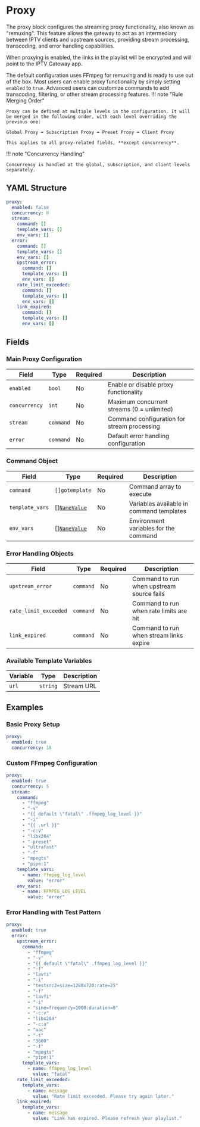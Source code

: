 # Proxy

The proxy block configures the streaming proxy functionality, also known as "remuxing".
This feature allows the gateway to act as an intermediary between IPTV clients and upstream sources, providing stream
processing, transcoding, and error handling capabilities.

When proxying is enabled, the links in the playlist will be encrypted and will point to the IPTV Gateway app.

The default configuration uses FFmpeg for remuxing and is ready to use out of the box. Most users can enable proxy
functionality by simply setting `enabled` to `true`. Advanced users can customize commands to add transcoding,
filtering, or other stream processing features.
!!! note "Rule Merging Order"

    Proxy can be defined at multiple levels in the configuration. It will be merged in the following order, with each level overriding the previous one:

    Global Proxy ➡ Subscription Proxy ➡ Preset Proxy ➡ Client Proxy

    This applies to all proxy-related fields, **except concurrency**.

!!! note "Concurrency Handling"

    Concurrency is handled at the global, subscription, and client levels separately.

## YAML Structure

```yaml
proxy:
  enabled: false
  concurrency: 0
  stream:
    command: []
    template_vars: []
    env_vars: []
  error:
    command: []
    template_vars: []
    env_vars: []
    upstream_error:
      command: []
      template_vars: []
      env_vars: []
    rate_limit_exceeded:
      command: []
      template_vars: []
      env_vars: []
    link_expired:
      command: []
      template_vars: []
      env_vars: []
```

## Fields

### Main Proxy Configuration

| Field         | Type      | Required | Description                                 |
|---------------|-----------|----------|---------------------------------------------|
| `enabled`     | `bool`    | No       | Enable or disable proxy functionality       |
| `concurrency` | `int`     | No       | Maximum concurrent streams (0 = unlimited)  |
| `stream`      | `command` | No       | Command configuration for stream processing |
| `error`       | `command` | No       | Default error handling configuration        |

### Command Object

| Field           | Type                       | Required | Description                              |
|-----------------|----------------------------|----------|------------------------------------------|
| `command`       | `[]gotemplate`             | No       | Command array to execute                 |
| `template_vars` | [][`NameValue`](common.md) | No       | Variables available in command templates |
| `env_vars`      | [][`NameValue`](common.md) | No       | Environment variables for the command    |

### Error Handling Objects

| Field                 | Type      | Required | Description                               |
|-----------------------|-----------|----------|-------------------------------------------|
| `upstream_error`      | `command` | No       | Command to run when upstream source fails |
| `rate_limit_exceeded` | `command` | No       | Command to run when rate limits are hit   |
| `link_expired`        | `command` | No       | Command to run when stream links expire   |

### Available Template Variables

| Variable | Type     | Description |
|----------|----------|-------------|
| `url`    | `string` | Stream URL  |

## Examples

### Basic Proxy Setup

```yaml
proxy:
  enabled: true
  concurrency: 10
```

### Custom FFmpeg Configuration

```yaml
proxy:
  enabled: true
  concurrency: 5
  stream:
    command:
      - "ffmpeg"
      - "-v"
      - "{{ default \"fatal\" .ffmpeg_log_level }}"
      - "-i"
      - "{{ .url }}"
      - "-c:v"
      - "libx264"
      - "-preset"
      - "ultrafast"
      - "-f"
      - "mpegts"
      - "pipe:1"
    template_vars:
      - name: ffmpeg_log_level
        value: "error"
    env_vars:
      - name: FFMPEG_LOG_LEVEL
        value: "error"
```

### Error Handling with Test Pattern

```yaml
proxy:
  enabled: true
  error:
    upstream_error:
      command:
        - "ffmpeg"
        - "-v"
        - "{{ default \"fatal\" .ffmpeg_log_level }}"
        - "-f"
        - "lavfi"
        - "-i"
        - "testsrc2=size=1280x720:rate=25"
        - "-f"
        - "lavfi"
        - "-i"
        - "sine=frequency=1000:duration=0"
        - "-c:v"
        - "libx264"
        - "-c:a"
        - "aac"
        - "-t"
        - "3600"
        - "-f"
        - "mpegts"
        - "pipe:1"
      template_vars:
        - name: ffmpeg_log_level
          value: "fatal"
    rate_limit_exceeded:
      template_vars:
        - name: message
          value: "Rate limit exceeded. Please try again later."
    link_expired:
      template_vars:
        - name: message
          value: "Link has expired. Please refresh your playlist."
```